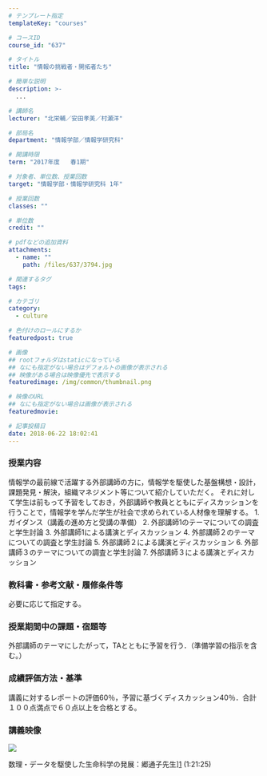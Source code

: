 ```yaml
---
# テンプレート指定
templateKey: "courses"

# コースID
course_id: "637"

# タイトル
title: "情報の挑戦者・開拓者たち"

# 簡単な説明
description: >-
  ...

# 講師名
lecturer: "北栄輔／安田孝美／村瀬洋"

# 部局名
department: "情報学部／情報学研究科"

# 開講時限
term: "2017年度	春1期"

# 対象者、単位数、授業回数
target: "情報学部・情報学研究科 1年"

# 授業回数
classes: ""

# 単位数
credit: ""

# pdfなどの追加資料
attachments: 
  - name: "" 
    path: /files/637/3794.jpg

# 関連するタグ
tags:

# カテゴリ
category:
  - culture

# 色付けのロールにするか
featuredpost: true

# 画像
## rootフォルダはstaticになっている
## なにも指定がない場合はデフォルトの画像が表示される
## 映像がある場合は映像優先で表示する
featuredimage: /img/common/thumbnail.png

# 映像のURL
## なにも指定がない場合は画像が表示される
featuredmovie: 

# 記事投稿日
date: 2018-06-22 18:02:41
---
```


### 授業内容

情報学の最前線で活躍する外部講師の方に，情報学を駆使した基盤構想・設計，課題発見・解決，組織マネジメント等について紹介していただく。 それに対して学生は前もって予習をしておき，外部講師や教員とともにディスカッションを行うことで，情報学を学んだ学生が社会で求められている人材像を理解する。 1. ガイダンス（講義の進め方と受講の準備） 2. 外部講師1のテーマについての調査と学生討論 3. 外部講師1による講演とディスカッション 4. 外部講師２のテーマについての調査と学生討論 5. 外部講師２による講演とディスカッション 6. 外部講師３のテーマについての調査と学生討論 7. 外部講師３による講演とディスカッション

### 教科書・参考文献・履修条件等

必要に応じて指定する。

### 授業期間中の課題・宿題等

外部講師のテーマにしたがって，TAとともに予習を行う．（準備学習の指示を含む。）

### 成績評価方法・基準

講義に対するレポートの評価60％，予習に基づくディスカッション40％．合計１００点満点で６０点以上を合格とする。

### 講義映像

![](/files/637/3794.jpg) 

数理・データを駆使した生命科学の発展：郷通子先生][1] (1:21:25)

[1]: https://nuvideo.media.nagoya-u.ac.jp/embed/affd89f8777eaeaa2d00caa9597fd84acd76489d

